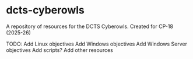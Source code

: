 # dcts-cyberowls
A repository of resources for the DCTS Cyberowls.
Created for CP-18 (2025-26)

TODO:
Add Linux objectives
Add Windows objectives
Add Windows Server objectives
Add scripts?
Add other resources


